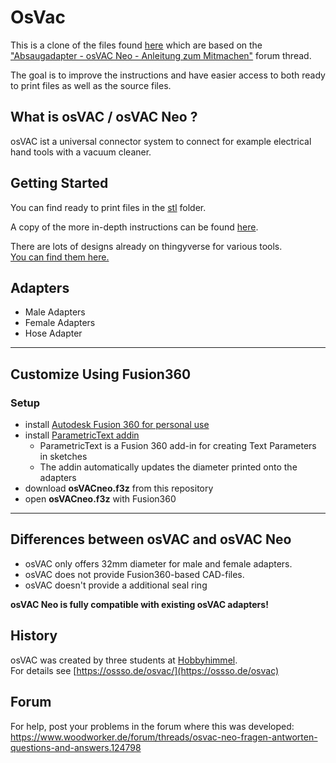 # OsVac

This is a clone of the files found [here](https://magentacloud.de/s/BDpLEjPRDfsMpE7) which are based on the 
["Absaugadapter - osVAC Neo - Anleitung zum Mitmachen"](https://www.woodworker.de/forum/threads/absaugadapter-osvac-neo-anleitung-zum-mitmachen.120713/) forum thread. 

The goal is to improve the instructions and have easier access to both ready to print files as well as the source files.

## What is osVAC / osVAC Neo ?

osVAC ist a universal connector system to connect for example electrical hand tools with a vacuum cleaner.

## Getting Started

You can find ready to print files in the [stl](stl) folder.

A copy of the more in-depth instructions can be found [here](osVAC_documentation.pdf).

There are lots of designs already on thingyverse for various tools.  
[You can find them here.](https://www.thingiverse.com/hobbyhimmel/collections/20080684/things)

## Adapters

- Male Adapters
- Female Adapters
- Hose Adapter

---

## Customize Using Fusion360

### Setup
- install [Autodesk Fusion 360 for personal use](https://www.autodesk.com/products/fusion-360/personal)
- install [ParametricText addin](https://apps.autodesk.com/FUSION/de/Detail/Index?id=2114937992453312456&appLang=en&os=Win64) 
    - ParametricText is a Fusion 360 add-in for creating Text Parameters in sketches
    - The addin automatically updates the diameter printed onto the adapters
- download **osVACneo.f3z** from this repository
- open **osVACneo.f3z** with Fusion360
---

## Differences between osVAC and osVAC Neo

- osVAC only offers 32mm diameter for male and female adapters.
- osVAC does not provide Fusion360-based CAD-files.
- osVAC doesn't provide a additional seal ring

**osVAC Neo is fully compatible with existing osVAC adapters!**

## History
osVAC was created by three students at [Hobbyhimmel](https://hobbyhimmel.de/).  
For details see 
[https://ossso.de/osvac/](https://ossso.de/osvac)


## Forum

For help, post your problems in the forum where this was developed:
https://www.woodworker.de/forum/threads/osvac-neo-fragen-antworten-questions-and-answers.124798